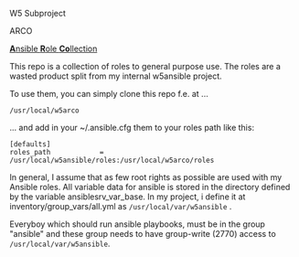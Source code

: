 W5 Subproject

ARCO

<u>**A**nsible **R**ole **Co**llection</u>

This repo is a collection of roles to general purpose use. The roles
are a wasted product split from my internal w5ansible project.

To use them, you can simply clone this repo f.e. at ...
```
/usr/local/w5arco
```
... and add in your ~/.ansible.cfg them to your roles path like this:
```
[defaults]
roles_path            = /usr/local/w5ansible/roles:/usr/local/w5arco/roles
```

In general, I assume that as few root rights as possible are used with 
my Ansible roles. All variable data for ansible is stored in the 
directory defined by the variable ansiblesrv_var_base.
In my project, i define it at inventory/group_vars/all.yml as 
`/usr/local/var/w5ansible` .

Everyboy which should run ansible playbooks, must be in the group "ansible"
and these group needs to have group-write (2770) access to 
`/usr/local/var/w5ansible`.

